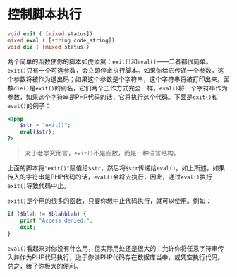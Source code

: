 # 控制脚本执行

```php
void exit ( [mixed status])
mixed eval ( [string code_string])
void die ( [mixed status])
```

两个简单的函数使你的脚本如虎添翼：`exit()`和`eval()`——二者都很简单。`exit()`只有一个可选参数，会立即停止执行脚本。如果你给它传递一个参数，这个参数将被作为退出码；如果这个参数是个字符串，这个字符串将被打印出来。函数`die()`是`exit()`的别名，它们两个工作方式完全一样。`eval()`将一个字符串作为参数，如果这个字符串是PHP代码的话，它将执行这个代码。下面是`exit()`和`eval()`的例子：

```php
<?php
    $str = "exit()";
    eval($str);
?>
```

> 对于老学究而言，`exit()`不是函数，而是一种语言结构。

上面的脚本将`"exit()"`赋值给`$str`，然后将`$str`传递给`eval()`。如上所述，如果传入的字符串是PHP代码的话，`eval()`会将去执行，因此，通过`eval()`执行`exit()`导致代码中止。

`exit()`是个用的很多的函数，只要你想中止代码执行，就可以使用。例如：

```php
if ($blah != $blahblah) {
    print "Access denied.";
    exit;
}
```

`eval()`看起来对你没有什么用，但实际用处还是很大的：允许你将任意字符串传入并作为PHP代码执行，逊于你讲PHP代码存在数据库当中，或凭空执行代码。总之，给了你极大的便利。
